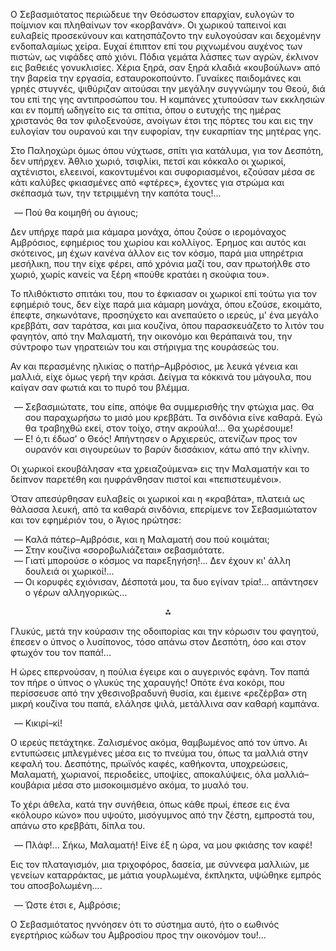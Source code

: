 Ο Σεβασμιότατος περιώδευε την Θεόσωστον επαρχίαν, ευλογών το ποίμνιον και πληθαίνων τον «κορβανάν». Οι χωρικού ταπεινοί
και ευλαβείς προσεκύνουν και κατησπάζοντο την ευλογούσαν και δεχομένην ενδοπαλαμίως χείρα. Ευχαί έπιπτον επί του
ριχνωμένου αυχένος των πιστών, ως νιφάδες από χιόνι. Πόδια γεμάτα λάσπες των αγρών, έκλινον εις βαθειές γονυκλισίες.
Χέρια ξηρά, σαν ξηρά κλαδιά «κουβούλων» από την βαρεία την εργασία, εσταυροκοπούντο. Γυναίκες παιδομάνες και γρηές
στυγνές, ψιθύριζαν αιτούσαι την μεγάλην συγγνώμην του Θεού, διά του επί της γης αντιπροσώπου του. Η καμπάνες χτυπούσαν
των εκκλησιών και εν πομπή ωδηγείτο εις τα σπίτια, όπου ο ευτυχής της ημέρας χριστανός θα τον φιλοξενούσε, ανοίγων έτσι
της πόρτες του και εις την ευλογίαν του ουρανού και την ευφορίαν, την ευκαρπίαν της μητέρας γης.

Στο Παληοχώρι όμως όπου νύχτωσε, σπίτι για κατάλυμα, για τον Δεσπότη, δεν υπήρχεν. Άθλιο χωριό, τσιφλίκι, πετσί και
κόκκαλο οι χωρικοί, αχτένιστοι, ελεεινοί, κακοντυμένοι και συφοριασμένοι, εζούσαν μέσα σε κάτι καλύβες φκιασμένες από
«φτέρες», έχοντες για στρώμα και σκέπασμά των, την τετριμμένη την καπότα τους!...

<ol style="list-style-type: '&mdash; '">
  <li>Πού θα κοιμηθή ου άγιους;</li>
</ol>

Δεν υπήρχε παρά μια κάμαρα μονάχα, όπου ζούσε ο ιερομόναχος Αμβρόσιος, εφημέριος του χωρίου και κολλίγος. Έρημος και
αυτός και σκότεινος, μη έχων κανένα άλλον εις τον κόσμο, παρά μια υπηρέτρια μεσήλικη, που την είχε φέρει, από χρόνια
μαζί του, σαν πρωτοήλθε στο χωριό, χωρίς κανείς να ξέρη «πούθε κρατάει η σκούφια του».

Το πλιθόκτιστο σπιτάκι του, που το έφκιασαν οι χωρικοί επί τούτω για τον εφημέριό τους, δεν είχε παρά μια κάμαρη μονάχα,
όπου εζούσε, εκοιμάτο, έπεφτε, σηκωνότανε, προσηύχετο και ανεπαύετο ο ιερεύς, μ' ένα μεγάλο κρεββάτι, σαν ταράτσα, και
μια κουζίνα, όπου παρασκευάζετο το λιτόν του φαγητόν, από την Μαλαματή, την οικονόμο και θεράπαινά του, την σύντροφο των
γηρατειών του και στήριγμα της κουράσεώς του.

Αν και περασμένης ηλικίας ο πατήρ&ndash;Αμβρόσιος, με λευκά γένεια και μαλλιά, είχε όμως γερή την κράσι. Δείγμα τα
κόκκινά του μάγουλα, που καίγαν σαν φωτιά και το πυρό του βλέμμα.

<ol style="list-style-type: '&mdash; '">
  <li>
    Σεβασμιώτατε, του είπε, απόψε θα συμμερισθής την φτώχια μας. Θα σου παραχωρήσω το μισό μου κρεββάτι. Τα σινδόνια
    είνε καθαρά. Εγώ θα τραβηχθώ εκεί, στον τοίχο, στην ακρούλα!... Θα χωρέσουμε!
  </li>
  <li>
    Ε! ό,τι έδωσ' ο Θεός! Απήντησεν ο Αρχιερεύς, ατενίζων προς τον ουρανόν και σιγουρεύων το βαρύν δισσάκιον, κάτω από
    την κλίνην.
  </li>
</ol>

Οι χωρικοί εκουβάλησαν «τα χρειαζούμενα» εις την Μαλαματήν και το δείπνον παρετέθη και ηυφράνθησαν πιστοί και
«πεπιστευμένοι».

Όταν απεσύρθησαν ευλαβείς οι χωρικοί και η «κραβάτα», πλατειά ως θάλασσα λευκή, από τα καθαρά σινδόνια, επερίμενε τον
Σεβασμιώτατον και τον εφημέριόν του, ο Άγιος ηρώτησε:

<ol style="list-style-type: '&mdash; '">
  <li>Καλά πάτερ&ndash;Αμβρόσιε, και η Μαλαματή σου πού κοιμάται;</li>
  <li>Στην κουζίνα «σοροβωλιάζεται» σεβασμιότατε.</li>
  <li>Γιατί μπορούσε ο κόσμος να παρεξηγήση!... Δεν έχουν κι' άλλη δουλειά οι χωρικοί!...</li>
  <li>Οι κορυφές εχιόνισαν, Δέσποτά μου, τα δυο εγίναν τρία!... απάντησεν ο γέρων αλληγορικώς...</li>
</ol>

<div style="text-align: center; margin-bottom: 1em">⁂</div>

Γλυκύς, μετά την κούρασιν της οδοιπορίας και την κόρωσιν του φαγητού, έπεσεν ο ύπνος ο λυσίπονος, τόσο απάνω στον
Δεσπότη, όσο και στον φτωχόν του τον παπά!...

Η ώρες επερνούσαν, η πούλια έγειρε και ο αυγερινός εφάνη. Τον παπά τον πήρε ο ύπνος ο γλυκύς της χαραυγής! Οπότε ένα
κοκόρι, που περίσσευσε από την χθεσινοβραδυνή θυσία, και έμεινε «ρεζέρβα» στη μικρή κουζίνα του παπά, ελάλησε ψιλά,
μετάλλινα σαν καθαρή καμπάνα.

<ol style="list-style-type: '&mdash; '">
  <li>Κικιρί&ndash;κί!</li>
</ol>

Ο ιερεύς πετάχτηκε. Ζαλισμένος ακόμα, θαμβωμένος από τον ύπνο. Αι εντυπώσεις μπλεγμένες μέσα εις το πνεύμα του, όπως τα
μαλλιά στην κεφαλή του. Δεσπότης, πρωϊνός καφές, καθήκοντα, υποχρεώσεις, Μαλαματή, χωριανοί, περιοδείες, υποψίες,
αποκαλύψεις, όλα μαλλιά&ndash;κουβάρια μέσα στο μισοκοιμισμένο ακόμα, το μυαλό του.

Το χέρι άθελα, κατά την συνήθεια, όπως κάθε πρωί, έπεσε εις ένα «κόλουρο κώνο» που υψούτο, μισόγυμνος από την ζέστη,
εμπροστά του, απάνω στο κρεββάτι, δίπλα του.

<ol style="list-style-type: '&mdash; '">
  <li>Πλάφ!... Σήκω, Μαλαματή! Είνε έξ η ώρα, να μου φκιάσης τον καφέ!</li>
</ol>

Εις τον πλαταγισμόν, μια τριχοφόρος, δασεία, με σύννεφα μαλλιών, με γενείων καταρράκτας, με μάτια γουρλωμένα, έκπληκτα,
υψώθηκε εμπρός του αποσβολωμένη....

<ol style="list-style-type: '&mdash; '">
  <li>Ώστε έτσι ε, Αμβρόσιε;</li>
</ol>

Ο Σεβασμιότατος ηννόησεν ότι το σύστημα αυτό, ήτο ο εωθινός εγερτήριος κώδων του Αμβροσίου προς την οικονόμον του!...
